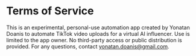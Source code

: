# Terms of Service

This is an experimental, personal-use automation app created by Yonatan Doanis to automate TikTok video uploads for a virtual AI influencer. Use is limited to the app owner. No third-party access or public distribution is provided. For any questions, contact yonatan.doanis@gmail.com.
